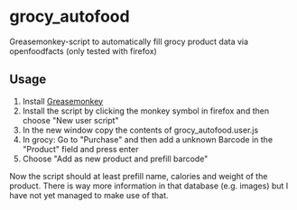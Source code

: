 # grocy_autofood
Greasemonkey-script to automatically fill grocy product data via openfoodfacts (only tested with firefox)

## Usage

1. Install [Greasemonkey](https://addons.mozilla.org/en/firefox/addon/greasemonkey/)
2. Install the script by clicking the monkey symbol in firefox and then choose "New user script"
3. In the new window copy the contents of grocy_autofood.user.js 
4. In grocy: Go to "Purchase" and then add a unknown Barcode in the "Product" field and press enter
5. Choose "Add as new product and prefill barcode"

Now the script should at least prefill name, calories and weight of the product. There is way more information in that database (e.g. images) but I have not yet managed to make use of that.
